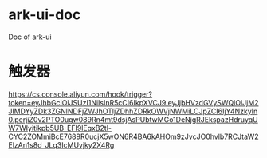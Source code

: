 # ark-ui-doc
Doc of ark-ui
# 触发器
https://cs.console.aliyun.com/hook/trigger?token=eyJhbGciOiJSUzI1NiIsInR5cCI6IkpXVCJ9.eyJjbHVzdGVySWQiOiJjM2JlMDYyZDk3ZGNlNDFjZWJhOTljZDhhZDRkOWVjNWMiLCJpZCI6IjY4NzkyIn0.perjiZ0v2PTO0ugw089Rn4mt9dsjAsPUbtwMGo1DeNjgRJEkspazHdruyqUW7WIyitikpb5UB-EFI9lEqxB2tl-CYC2ZOMmiBcE7689R0ucjX5wON6R4BA6kAHOm9zJvcJO0hvlb7RCJtaW2ElzAn1s8d_JLq3IcMUvjky2X4Rg


